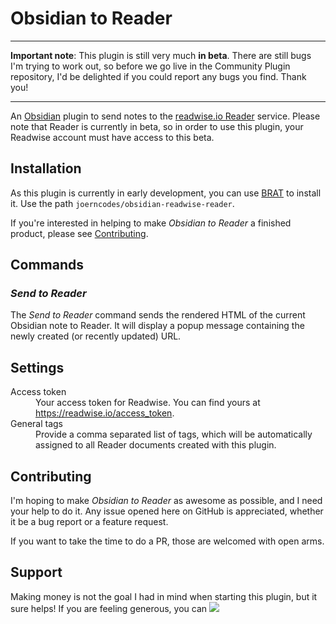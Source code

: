 # Obsidian to Reader

----

**Important note**: This plugin is still very much **in beta**. There are still bugs I'm trying to work out, so before we go live in the Community Plugin repository, I'd be delighted if you could report any bugs you find. Thank you!

----

An [Obsidian](https://obsidian.md) plugin to send notes to the [readwise.io Reader](https://read.readwise.io) service. Please note that Reader is currently in beta, so in order to use this plugin, your Readwise account must have access to this beta.

## Installation

As this plugin is currently in early development, you can use [BRAT](https://github.com/TfTHacker/obsidian42-brat) to install it. Use the path `joerncodes/obsidian-readwise-reader`.

If you're interested in helping to make *Obsidian to Reader* a finished product, please see [Contributing](#contributing).

## Commands

### *Send to Reader*

The *Send to Reader* command sends the rendered HTML of the current Obsidian note to Reader. It will display a popup message containing the newly created (or recently updated) URL.

## Settings

<dl>
    <dt>Access token</dt>
    <dd>Your access token for Readwise. You can find yours at <a href="https://readwise.io/access_token">https://readwise.io/access_token</a>.</dd>
    <dt>General tags</dt>
    <dd>Provide a comma separated list of tags, which will be automatically assigned to all Reader documents created with this plugin.</dd>
</dl>

## Contributing

I'm hoping to make *Obsidian to Reader* as awesome as possible, and I need your help to do it. Any issue opened here on GitHub is appreciated, whether it be a bug report or a feature request. 

If you want to take the time to do a PR, those are welcomed with open arms.

## Support

Making money is not the goal I had in mind when starting this plugin, but it sure helps! If you are feeling generous, you can [![](https://uploads-ssl.webflow.com/5c14e387dab576fe667689cf/61e11d503cc13747866d338b_Button-2-p-1080.png)](https://ko-fi.com/joerndraws)
